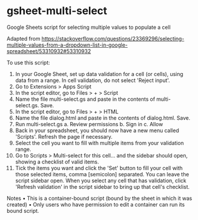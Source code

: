 # gsheet-multi-select
Google Sheets script for selecting multiple values to populate a cell

Adapted from https://stackoverflow.com/questions/23369296/selecting-multiple-values-from-a-dropdown-list-in-google-spreadsheet/53310932#53310932

To use this script:
1. In your Google Sheet, set up data validation for a cell (or cells), using data from a range. In cell validation, do not select 'Reject input'.
2. Go to Extensions > Apps Script
3. In the script editor, go to Files > + > Script
4. Name the file multi-select.gs and paste in the contents of multi-select.gs. Save.
5. In the script editor, go to Files > + > HTML
6. Name the file dialog.html and paste in the contents of dialog.html. Save.
7. Run multi-select.gs
	a. Review permissions
	b. Sign in
	c. Allow
8. Back in your spreadsheet, you should now have a new menu called 'Scripts'. Refresh the page if necessary.
9. Select the cell you want to fill with multiple items from your validation range.
10. Go to Scripts > Multi-select for this cell... and the sidebar should open, showing a checklist of valid items.
11. Tick the items you want and click the 'Set' button to fill your cell with those selected items, comma [semicolon] separated.
You can leave the script sidebar open. When you select any cell that has validation, click 'Refresh validation' in the script sidebar to bring up that cell's checklist.

Notes
• This is a container-bound script (bound by the sheet in which it was created)
• Only users who have permission to edit a container can run its bound script. 
